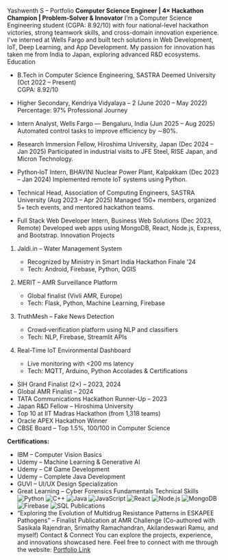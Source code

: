 Yashwenth S – Portfolio
**Computer Science Engineer | 4× Hackathon Champion | Problem-Solver & Innovator**
I’m a Computer Science Engineering student (CGPA: 8.92/10) with four national-level hackathon victories, strong teamwork skills, and cross-domain innovation experience. I've interned at Wells Fargo and built tech solutions in Web Development, IoT, Deep Learning, and App Development. My passion for innovation has taken me from India to Japan, exploring advanced R&D ecosystems.
Education
- B.Tech in Computer Science Engineering, SASTRA Deemed University (Oct 2022 – Present)  
  CGPA: 8.92/10

- Higher Secondary, Kendriya Vidyalaya – 2 (June 2020 – May 2022)  
  Percentage: 97%
Professional Journey
- Intern Analyst, Wells Fargo — Bengaluru, India (Jun 2025 – Aug 2025)
  Automated control tasks to improve efficiency by ∼80%.

- Research Immersion Fellow, Hiroshima University, Japan (Dec 2024 – Jan 2025)
  Participated in industrial visits to JFE Steel, RISE Japan, and Micron Technology.

- Python‑IoT Intern, BHAVINI Nuclear Power Plant, Kalpakkam (Dec 2023 – Jan 2024)
  Implemented remote IoT systems using Python.

- Technical Head, Association of Computing Engineers, SASTRA University (Aug 2023 – Apr 2025)
  Managed 150+ members, organized 5+ tech events, and mentored hackathon teams.

- Full Stack Web Developer Intern, Business Web Solutions (Dec 2023, Remote)
  Developed web apps using MongoDB, React, Node.js, Express, and Bootstrap.
Innovation Projects
1. Jaldi.in – Water Management System
   - Recognized by Ministry in Smart India Hackathon Finale ’24
   - Tech: Android, Firebase, Python, QGIS

2. MERIT – AMR Surveillance Platform
   - Global finalist (Vivli AMR, Europe)
   - Tech: Flask, Python, Machine Learning, Firebase

3. TruthMesh – Fake News Detection
   - Crowd‑verification platform using NLP and classifiers
   - Tech: NLP, Firebase, Streamlit APIs

4. Real-Time IoT Environmental Dashboard
   - Live monitoring with <200 ms latency
   - Tech: MQTT, Arduino, Python
Accolades & Certifications
- SIH Grand Finalist (2×) – 2023, 2024
- Global AMR Finalist – 2024
- TATA Communications Hackathon Runner-Up – 2023
- Japan R&D Fellow – Hiroshima University
- Top 10 at IIT Madras Hackathon (from 1,318 teams)
- Oracle APEX Hackathon Winner
- CBSE Board – Top 1.5%, 100/100 in Computer Science

**Certifications:**
- IBM – Computer Vision Basics
- Udemy – Machine Learning & Generative AI
- Udemy – C# Game Development
- Udemy – Complete Java Development
- GUVI – UI/UX Design Specialization
- Great Learning – Cyber Forensics Fundamentals
Technical Skills
![Python](https://img.shields.io/badge/Python-3776AB?style=for-the-badge&logo=python&logoColor=white) ![C++](https://img.shields.io/badge/C++-00599C?style=for-the-badge&logo=cplusplus&logoColor=white) ![Java](https://img.shields.io/badge/Java-007396?style=for-the-badge&logo=java&logoColor=white) ![JavaScript](https://img.shields.io/badge/JavaScript-F7DF1E?style=for-the-badge&logo=javascript&logoColor=black) ![React](https://img.shields.io/badge/React-20232A?style=for-the-badge&logo=react&logoColor=61DAFB) ![Node.js](https://img.shields.io/badge/Node.js-339933?style=for-the-badge&logo=node-dot-js&logoColor=white) ![MongoDB](https://img.shields.io/badge/MongoDB-4EA94B?style=for-the-badge&logo=mongodb&logoColor=white) ![Firebase](https://img.shields.io/badge/Firebase-FFCA28?style=for-the-badge&logo=firebase&logoColor=black) ![SQL](https://img.shields.io/badge/SQL-4479A1?style=for-the-badge&logo=mysql&logoColor=white)
Publications
- “Exploring the Evolution of Multidrug Resistance Patterns in ESKAPEE Pathogens” – Finalist Publication at AMR Challenge
  (Co-authored with Sasikala Rajendran, Srimathy Ramachandran, Akilandeswari Ramu, and myself)
Contact & Connect
You can explore the projects, experience, and innovations showcased here. Feel free to connect with me through the website: [Portfolio Link](https://yashwenth27.github.io/YashwenthS/)
